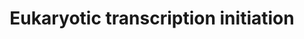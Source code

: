 ---
annotations:
- type: Pathway Ontology
  value: transcription pathway
authors:
- Nsalomonis
- MaintBot
- Thomas
- Christine Chichester
- LWackers
- Eweitz
description: 'In eukaryotes, RNA polymerase, and therefore the initiation of transcription,
  requires the presence of a core promoter sequence in the DNA. RNA polymerase is
  able to bind to core promoters in the presence of various specific transcription
  factors. The most common type of core promoter in eukaryotes is a short DNA sequence
  known as a TATA box. The TATA box, as a core promoter, is the binding site for a
  transcription factor known as TATA binding protein (TBP), which is itself a subunit
  of another transcription factor, called Transcription Factor II D (TFIID). After
  TFIID binds to the TATA box via the TBP, five more transcription factors and RNA
  polymerase combine around the TATA box in a series of stages to form a preinitiation
  complex. One transcription factor, DNA helicase, has helicase activity and so is
  involved in the separating of opposing strands of double-stranded DNA to provide
  access to a single-stranded DNA template. However, only a low, or basal, rate of
  transcription is driven by the preinitiation complex alone. Other proteins known
  as activators and repressors, along with any associated coactivators or corepressors,
  are responsible for modulating transcription rate.  Source: [[wikipedia:Transcription_(genetics)|Wikipedia]]'
last-edited: 2021-05-24
organisms:
- Danio rerio
redirect_from:
- /index.php/Pathway:WP344
- /instance/WP344
schema-jsonld:
- '@context': https://schema.org/
  '@id': https://wikipathways.github.io/pathways/WP344.html
  '@type': Dataset
  creator:
    '@type': Organization
    name: WikiPathways
  description: 'In eukaryotes, RNA polymerase, and therefore the initiation of transcription,
    requires the presence of a core promoter sequence in the DNA. RNA polymerase is
    able to bind to core promoters in the presence of various specific transcription
    factors. The most common type of core promoter in eukaryotes is a short DNA sequence
    known as a TATA box. The TATA box, as a core promoter, is the binding site for
    a transcription factor known as TATA binding protein (TBP), which is itself a
    subunit of another transcription factor, called Transcription Factor II D (TFIID).
    After TFIID binds to the TATA box via the TBP, five more transcription factors
    and RNA polymerase combine around the TATA box in a series of stages to form a
    preinitiation complex. One transcription factor, DNA helicase, has helicase activity
    and so is involved in the separating of opposing strands of double-stranded DNA
    to provide access to a single-stranded DNA template. However, only a low, or basal,
    rate of transcription is driven by the preinitiation complex alone. Other proteins
    known as activators and repressors, along with any associated coactivators or
    corepressors, are responsible for modulating transcription rate.  Source: [[wikipedia:Transcription_(genetics)|Wikipedia]]'
  keywords:
  - ercc3
  - ERCC2
  - polr2eb
  - mnat1
  - polr2i
  - RPC2
  - gtf2h4
  - polr2h
  - gtf2h2
  - POLR1B
  - polr2gl
  - gtf2h3
  - POLR2A
  - POLR2K
  - POLR2B
  - gtf2f2a
  - polr3e
  - polr3h
  - POLR1A
  - gtf2e2
  - gtf2h1
  - TAF9
  - GTF2E1
  - polr2c
  - cdk7
  - ccnh
  - polr2f
  - gtf2a2
  - ILK
  - taf12
  - polr2j
  - gtf2b
  - POLR1D
  - polr3d
  - TAF7
  - polr3k
  - taf6
  - Polr1e
  - TAF5
  - tbp
  - TAF13
  license: CC0
  name: Eukaryotic transcription initiation
seo: CreativeWork
title: Eukaryotic transcription initiation
wpid: WP344
---